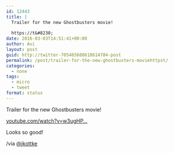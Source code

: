 ```yaml
---
id: 12443
title: |
  Trailer for the new Ghostbusters movie!
  
  https://t&#8230;
date: 2016-03-03T14:51:41+00:00
author: Avi
layout: post
guid: http://twitter-705465688618614784-post
permalink: /post/trailer-for-the-new-ghostbusters-moviehttpst/
categories:
  - none
tags:
  - micro
  - tweet
format: status
---
```

Trailer for the new Ghostbusters movie!

[youtube.com/watch?v=w3ugHP…](https://www.youtube.com/watch?v=w3ugHP-yZXw)

Looks so good!

/via [@jkottke](http://twitter.com/jkottke)